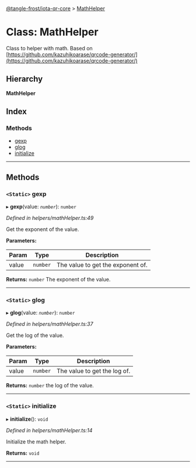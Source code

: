 [@tangle-frost/iota-qr-core](../README.md) > [MathHelper](../classes/mathhelper.md)

# Class: MathHelper

Class to helper with math. Based on [https://github.com/kazuhikoarase/qrcode-generator/](https://github.com/kazuhikoarase/qrcode-generator/)

## Hierarchy

**MathHelper**

## Index

### Methods

* [gexp](mathhelper.md#gexp)
* [glog](mathhelper.md#glog)
* [initialize](mathhelper.md#initialize)

---

## Methods

<a id="gexp"></a>

### `<Static>` gexp

▸ **gexp**(value: *`number`*): `number`

*Defined in helpers/mathHelper.ts:49*

Get the exponent of the value.

**Parameters:**

| Param | Type | Description |
| ------ | ------ | ------ |
| value | `number` |  The value to get the exponent of. |

**Returns:** `number`
The exponent of the value.

___
<a id="glog"></a>

### `<Static>` glog

▸ **glog**(value: *`number`*): `number`

*Defined in helpers/mathHelper.ts:37*

Get the log of the value.

**Parameters:**

| Param | Type | Description |
| ------ | ------ | ------ |
| value | `number` |  The value to get the log of. |

**Returns:** `number`
the log of the value.

___
<a id="initialize"></a>

### `<Static>` initialize

▸ **initialize**(): `void`

*Defined in helpers/mathHelper.ts:14*

Initialize the math helper.

**Returns:** `void`

___

